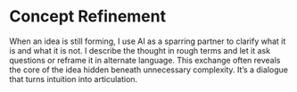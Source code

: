 # Concept Refinement

When an idea is still forming, I use AI as a sparring partner to clarify what it is and what it is not. I describe the thought in rough terms and let it ask questions or reframe it in alternate language. This exchange often reveals the core of the idea hidden beneath unnecessary complexity. It’s a dialogue that turns intuition into articulation.
